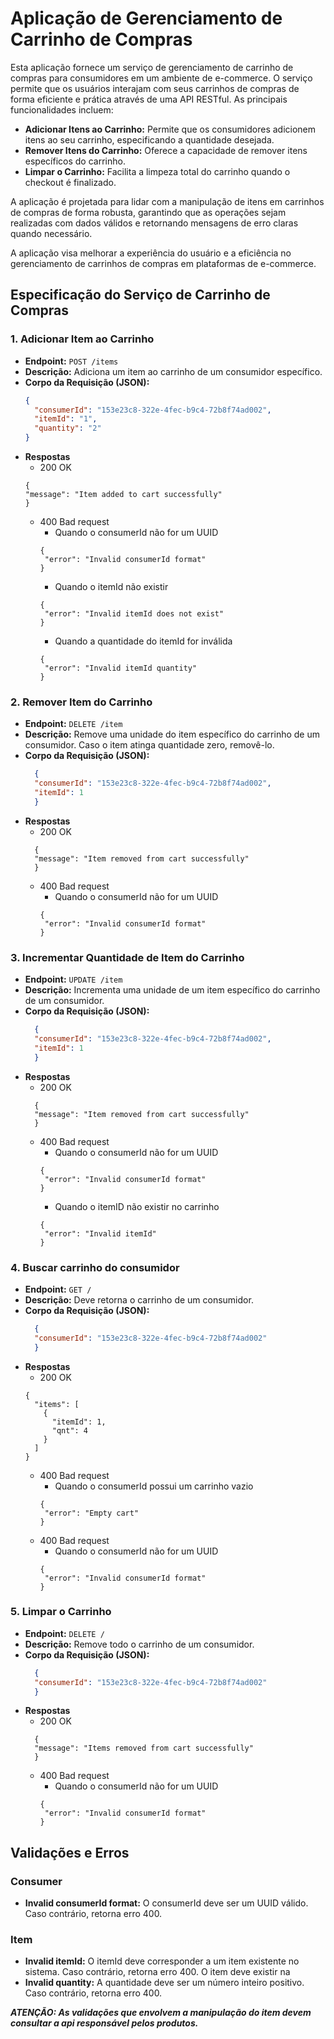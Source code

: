 # Aplicação de Gerenciamento de Carrinho de Compras

Esta aplicação fornece um serviço de gerenciamento de carrinho de compras para consumidores em um ambiente de e-commerce. O serviço permite que os usuários interajam com seus carrinhos de compras de forma eficiente e prática através de uma API RESTful. As principais funcionalidades incluem:

- **Adicionar Itens ao Carrinho:** Permite que os consumidores adicionem itens ao seu carrinho, especificando a quantidade desejada.
- **Remover Itens do Carrinho:** Oferece a capacidade de remover itens específicos do carrinho.
- **Limpar o Carrinho:** Facilita a limpeza total do carrinho quando o checkout é finalizado.

A aplicação é projetada para lidar com a manipulação de itens em carrinhos de compras de forma robusta, garantindo que as operações sejam realizadas com dados válidos e retornando mensagens de erro claras quando necessário.

A aplicação visa melhorar a experiência do usuário e a eficiência no gerenciamento de carrinhos de compras em plataformas de e-commerce.

## Especificação do Serviço de Carrinho de Compras

### 1. Adicionar Item ao Carrinho

- **Endpoint:** `POST /items`
- **Descrição:** Adiciona um item ao carrinho de um consumidor específico.
- **Corpo da Requisição (JSON):**
  ```json
  {
    "consumerId": "153e23c8-322e-4fec-b9c4-72b8f74ad002",
    "itemId": "1",
    "quantity": "2"
  }
  ````
- **Respostas**
  - 200 OK
  ```
  {
  "message": "Item added to cart successfully"
  }
  ```
  - 400 Bad request
    - Quando o consumerId não for um UUID
    ```
    {
     "error": "Invalid consumerId format"
    }
    ```
    - Quando o itemId não existir
    ```
    {
     "error": "Invalid itemId does not exist"
    }
    ```
    - Quando a quantidade do itemId for inválida
    ```
    {
     "error": "Invalid itemId quantity"
    }
    ```
### 2. Remover Item do Carrinho
- **Endpoint:** `DELETE /item`
- **Descrição:** Remove uma unidade do item específico do carrinho de um consumidor. Caso o item atinga quantidade zero, removê-lo.
- **Corpo da Requisição (JSON):**
  ```json
    {
    "consumerId": "153e23c8-322e-4fec-b9c4-72b8f74ad002",
    "itemId": 1
    }
  ````
- **Respostas**
    - 200 OK
  ```
    {
    "message": "Item removed from cart successfully"
    }
  ```
  - 400 Bad request
      - Quando o consumerId não for um UUID
    ```
    {
     "error": "Invalid consumerId format"
    }
    ```
### 3. Incrementar Quantidade de Item do Carrinho
- **Endpoint:** `UPDATE /item`
- **Descrição:** Incrementa uma unidade de um item específico do carrinho de um consumidor.
- **Corpo da Requisição (JSON):**
  ```json
    {
    "consumerId": "153e23c8-322e-4fec-b9c4-72b8f74ad002",
    "itemId": 1
    }
  ````
- **Respostas**
    - 200 OK
  ```
    {
    "message": "Item removed from cart successfully"
    }
  ```
    - 400 Bad request
        - Quando o consumerId não for um UUID
      ```
      {
       "error": "Invalid consumerId format"
      }
      ```
        - Quando o itemID não existir no carrinho
      ```
      {
       "error": "Invalid itemId"
      }
      ```
### 4. Buscar carrinho do consumidor
- **Endpoint:** `GET /`
- **Descrição:** Deve retorna o carrinho de um consumidor.
- **Corpo da Requisição (JSON):**
  ```json
    {
    "consumerId": "153e23c8-322e-4fec-b9c4-72b8f74ad002"
    }
  ````
- **Respostas**
    - 200 OK
  ```
  {
    "items": [
      {
        "itemId": 1,
        "qnt": 4
      }
    ]
  }
  ```
    - 400 Bad request
        - Quando o consumerId possui um carrinho vazio
      ```
      {
       "error": "Empty cart"
      }
      ```
    - 400 Bad request
        - Quando o consumerId não for um UUID
      ```
      {
       "error": "Invalid consumerId format"
      }
      ```
      
### 5. Limpar o Carrinho
- **Endpoint:** `DELETE /`
- **Descrição:** Remove todo o carrinho de um consumidor.
- **Corpo da Requisição (JSON):**
  ```json
    {
    "consumerId": "153e23c8-322e-4fec-b9c4-72b8f74ad002"
    }
  ````
- **Respostas**
    - 200 OK
  ```
    {
    "message": "Items removed from cart successfully"
    }
  ```
    - 400 Bad request
        - Quando o consumerId não for um UUID
      ```
      {
       "error": "Invalid consumerId format"
      }
      ```

## Validações e Erros

### Consumer
- **Invalid consumerId format:** O consumerId deve ser um UUID válido. Caso contrário, retorna erro 400.

### Item
- **Invalid itemId:** O itemId deve corresponder a um item existente no sistema. Caso contrário, retorna erro 400. O item deve existir na 
- **Invalid quantity:** A quantidade deve ser um número inteiro positivo. Caso contrário, retorna erro 400.

***ATENÇÃO: As validações que envolvem a manipulação do item devem consultar a api responsável pelos produtos.***